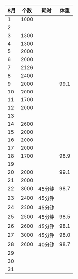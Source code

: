 |8月   |个数   |耗时   |体重   |
| ------------ | ------------ | ------------ |------------ |
| 1  | 1000  |   |    |
| 2  |   |   |    |
| 3  | 1300  |   |    |
| 4  | 1300  |   |    |
| 5  | 2000  |   |    |
| 6  | 2000  |   |    |
| 7  | 2126  |   |    |
| 8  | 2400  |   |    |
| 9  | 2000  |   | 99.1   |
| 10 | 2000  |   |    |
| 11 | 1700  |   |    |
| 12 | 2000  |   |    |
| 13 |   |   |    |
| 14 | 2600  |   |    |
| 15 | 2000  |   |    |
| 16 | 2000  |   |    |
| 17 | 2000  |   |    |
| 18 | 1700  |   | 98.9   |
| 19 |   |   |    |
| 20 | 2000  |   | 99.1   |
| 21 | 2000  |   |    |
| 22 | 3000  | 45分钟  | 98.7   |
| 23 | 2400  | 45分钟   |    |
| 24 | 2200  | 45分钟  |    |
| 25 | 2500  | 45分钟  | 98.5   |
| 26 | 2600  | 45分钟  | 98.1  |
| 27 | 3000  | 45分钟  | 98.0   |
| 28 | 2600  | 40分钟  | 98.7   |
| 29 |   |   |    |
| 30 |   |   |    |
| 31 |   |   |    |
